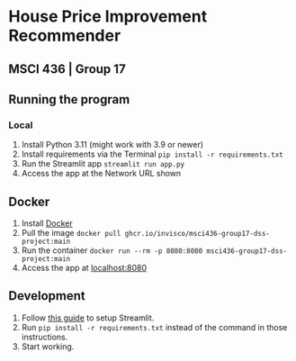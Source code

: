 # House Price Improvement Recommender
## MSCI 436 | Group 17

## Running the program

### Local

1. Install Python 3.11 (might work with 3.9 or newer)
2. Install requirements via the Terminal `pip install -r requirements.txt`
3. Run the Streamlit app `streamlit run app.py`
4. Access the app at the Network URL shown

## Docker

1. Install [Docker](https://www.docker.com/)
2. Pull the image `docker pull ghcr.io/invisco/msci436-group17-dss-project:main`
3. Run the container `docker run --rm -p 8080:8080 msci436-group17-dss-project:main`
4. Access the app at [localhost:8080](http://localhost:8080/)

## Development

1. Follow [this guide](https://docs.streamlit.io/library/get-started/installation#install-pip) to setup Streamlit.
2. Run `pip install -r requirements.txt` instead of the command in those instructions.
3. Start working.